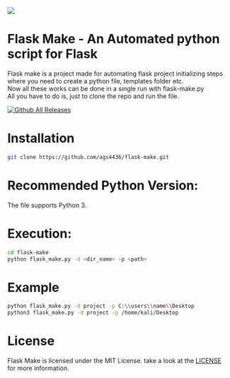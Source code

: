 <img src="https://miro.medium.com/max/876/1*0G5zu7CnXdMT9pGbYUTQLQ.png"></img><br>
# Flask Make - An Automated python script for Flask 
Flask make is a project made for automating flask project initializing steps where you need to create a python file, templates folder etc.<br>
Now all these works can be done in a single run with flask-make.py <br>
All you have to do is, just to clone the repo and run the file.

[![Github All Releases](https://img.shields.io/github/downloads/ags4436/flask-make/total.svg)]()

# Installation
```bash
git clone https://github.com/ags4436/flask-make.git
```

# Recommended Python Version:
The file supports Python 3.

# Execution:
```bash
cd flask-make
python flask_make.py -d <dir_name> -p <path>
```
# Example 

```bash
python flask_make.py -d project -p C:\\users\\name\\Desktop
python3 flask_make.py -d project -p /home/kali/Desktop
```
# License
Flask Make is licensed under the MIT License. take a look at the <a href="https://github.com/ags4436/flask-make/blob/master/LICENSE">LICENSE</a> for more information.

